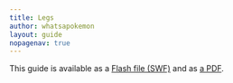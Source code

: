 ```yaml
---
title: Legs
author: whatsapokemon
layout: guide
nopagenav: true
---
```


This guide is available as a [Flash file (SWF)](https://www.deviantart.com/whatsapokemon/art/Drawing-Ponies-with-Whatsapokemon-Legs-346413189) and as [a PDF](/guide-resources/part2_legs.pdf).
